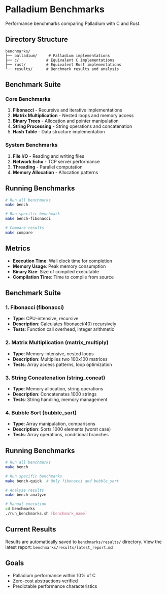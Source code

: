 # Palladium Benchmarks

Performance benchmarks comparing Palladium with C and Rust.

## Directory Structure

```
benchmarks/
├── palladium/     # Palladium implementations
├── c/            # Equivalent C implementations
├── rust/         # Equivalent Rust implementations
└── results/      # Benchmark results and analysis
```

## Benchmark Suite

### Core Benchmarks
1. **Fibonacci** - Recursive and iterative implementations
2. **Matrix Multiplication** - Nested loops and memory access
3. **Binary Trees** - Allocation and pointer manipulation
4. **String Processing** - String operations and concatenation
5. **Hash Table** - Data structure implementation

### System Benchmarks
1. **File I/O** - Reading and writing files
2. **Network Echo** - TCP server performance
3. **Threading** - Parallel computation
4. **Memory Allocation** - Allocation patterns

## Running Benchmarks

```bash
# Run all benchmarks
make bench

# Run specific benchmark
make bench-fibonacci

# Compare results
make compare
```

## Metrics

- **Execution Time**: Wall clock time for completion
- **Memory Usage**: Peak memory consumption
- **Binary Size**: Size of compiled executable
- **Compilation Time**: Time to compile from source

## Benchmark Suite

### 1. Fibonacci (fibonacci)
- **Type**: CPU-intensive, recursive
- **Description**: Calculates fibonacci(40) recursively
- **Tests**: Function call overhead, integer arithmetic

### 2. Matrix Multiplication (matrix_multiply)
- **Type**: Memory-intensive, nested loops
- **Description**: Multiplies two 100x100 matrices
- **Tests**: Array access patterns, loop optimization

### 3. String Concatenation (string_concat)
- **Type**: Memory allocation, string operations
- **Description**: Concatenates 1000 strings
- **Tests**: String handling, memory management

### 4. Bubble Sort (bubble_sort)
- **Type**: Array manipulation, comparisons
- **Description**: Sorts 1000 elements (worst case)
- **Tests**: Array operations, conditional branches

## Running Benchmarks

```bash
# Run all benchmarks
make bench

# Run specific benchmarks
make bench-quick  # Only fibonacci and bubble_sort

# Analyze results
make bench-analyze

# Manual execution
cd benchmarks
./run_benchmarks.sh [benchmark_name]
```

## Current Results

Results are automatically saved to `benchmarks/results/` directory.
View the latest report: `benchmarks/results/latest_report.md`

## Goals

- Palladium performance within 10% of C
- Zero-cost abstractions verified
- Predictable performance characteristics